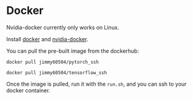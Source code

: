 # Docker 
Nvidia-docker currently only works on Linux.

Install [docker](https://docs.docker.com/install/linux/docker-ce/ubuntu/) and [nvidia-docker](https://github.com/NVIDIA/nvidia-docker).

You can pull the pre-built image from the dockerhub:

`docker pull jimmy60504/pytorch_ssh`

`docker pull jimmy60504/tensorflow_ssh`

Once the image is pulled, run it with the `run.sh`, and you can ssh to your docker container.